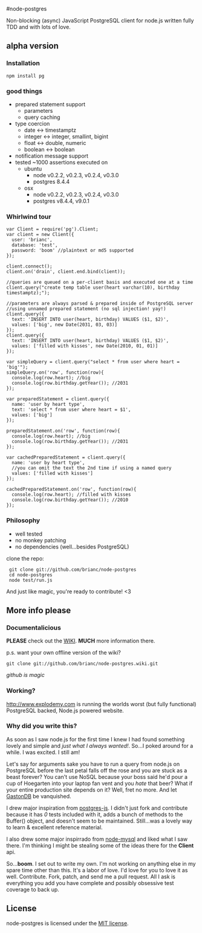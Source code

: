 #node-postgres

Non-blocking (async) JavaScript PostgreSQL client for node.js written
fully TDD and with lots of love.

## alpha version

### Installation

    npm install pg

### good things

- prepared statement support
  - parameters
  - query caching
- type coercion
  - date <-> timestamptz
  - integer <-> integer, smallint, bigint
  - float <-> double, numeric
  - boolean <-> boolean
- notification message support
- tested 
  ~1000 assertions executed on
    - ubuntu
      - node v0.2.2, v0.2.3, v0.2.4, v0.3.0
      - postgres 8.4.4
    - osx
      - node v0.2.2, v0.2.3, v0.2.4, v0.3.0
      - postgres v8.4.4, v9.0.1

### Whirlwind tour

    var Client = require('pg').Client;
    var client = new Client({
      user: 'brianc',
      database: 'test',
      password: 'boom' //plaintext or md5 supported
    });

    client.connect();
    client.on('drain', client.end.bind(client));
    
    //queries are queued on a per-client basis and executed one at a time
    client.query("create temp table user(heart varchar(10), birthday timestamptz);");
    
    //parameters are always parsed & prepared inside of PostgreSQL server
    //using unnamed prepared statement (no sql injection! yay!)
    client.query({
      text: 'INSERT INTO user(heart, birthday) VALUES ($1, $2)',
      values: ['big', new Date(2031, 03, 03)]
    });
    client.query({
      text: 'INSERT INTO user(heart, birthday) VALUES ($1, $2)',
      values: ['filled with kisses', new Date(2010, 01, 01)]
    });
    
    var simpleQuery = client.query("select * from user where heart = 'big'");
    simpleQuery.on('row', function(row){
      console.log(row.heart); //big
      console.log(row.birthday.getYear()); //2031
    });

    var preparedStatement = client.query({
      name: 'user by heart type',
      text: 'select * from user where heart = $1',
      values: ['big']
    });

    preparedStatement.on('row', function(row){
      console.log(row.heart); //big
      console.log(row.birthday.getYear()); //2031
    });

    var cachedPreparedStatement = client.query({
      name: 'user by heart type',
      //you can omit the text the 2nd time if using a named query
      values: ['filled with kisses']
    });

    cachedPreparedStatement.on('row', function(row){
      console.log(row.heart); //filled with kisses
      console.log(row.birthday.getYear()); //2010
    });

### Philosophy

* well tested
* no monkey patching
* no dependencies (well...besides PostgreSQL)

clone the repo:

     git clone git://github.com/brianc/node-postgres
     cd node-postgres
     node test/run.js

And just like magic, you're ready to contribute! <3

## More info please

### Documentalicious

__PLEASE__ check out the [WIKI](node-postgres/wiki).  __MUCH__ more information there.

p.s. want your own offline version of the wiki?

    git clone git://github.com/brianc/node-postgres.wiki.git

_github is magic_

### Working?

http://www.explodemy.com is running the worlds worst (but fully functional) PostgreSQL backed, Node.js powered website.

### Why did you write this?

As soon as I saw node.js for the first time I knew I had found
something lovely and simple and _just what I always wanted!_.  So...I
poked around for a while.  I was excited.  I still am!

Let's say for arguments sake you have to run a query from node.js on PostgreSQL before the
last petal falls off the rose and you are stuck as a beast forever?
You can't use NoSQL because your boss said he'd pour a cup of
Hoegarten into your laptop fan vent and you _hate_ that beer?
What if your entire production site depends on it?  Well, fret no
more.  And let [GastonDB](http://www.snipetts.com/ashley/mymusicals/disney/beauty-an-beast/images/gaston.gif) be vanquished.

I drew major inspiration from
[postgres-js](http://github.com/creationix/postgres-js).  I didn't
just fork and contribute because it has
_0_ tests included with it, adds a bunch of methods to the Buffer()
object, and doesn't seem to be maintained.  Still...was a lovely way
to learn & excellent reference material.

I also drew some major inspirrado from
[node-mysql](http://github.com/felixge/node-mysql) and liked what I
saw there.  I'm thinking I might be stealing some of the ideas there
for the __Client__ api.

So...__boom__. I set out to write my own.  I'm not working on anything
else in my spare time other than this.  It's a labor of love.  I'd
love for you to love it as well.  Contribute.  Fork, patch, and send
me a pull request.  All I ask is everything you add you have complete
and possibly obsessive test coverage to back up.  

## License

node-postgres is licensed under the [MIT license](node-postgres/blob/master/License).
